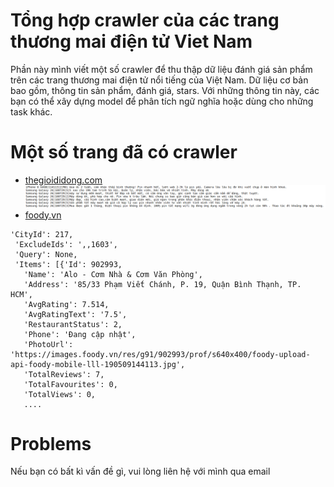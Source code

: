 # Tổng hợp crawler của các trang thương mai điện tử Viet Nam
Phần này mình viết một số crawler để thu thập dữ liệu đánh giá sản phẩm trên các trang thương mai điện tử nổi tiếng của Việt Nam. Dữ liệu cơ bản bao gồm, thông tin sản phẩm, đánh giá, stars. Với những thông tin này, các bạn có thể xây dựng model để phân tích ngữ nghĩa hoặc dùng cho những task khác.
# Một số trang đã có crawler
* [thegioididong.com](https://www.thegioididong.com/dtdd)
![tgdd](img/tgdd.png)
* [foody.vn](https://www.foody.vn/)
```
'CityId': 217,
 'ExcludeIds': ',,1603',
 'Query': None,
 'Items': [{'Id': 902993,
   'Name': 'Alo - Cơm Nhà & Cơm Văn Phòng',
   'Address': '85/33 Phạm Viết Chánh, P. 19, Quận Bình Thạnh, TP. HCM',
   'AvgRating': 7.514,
   'AvgRatingText': '7.5',
   'RestaurantStatus': 2,
   'Phone': 'Đang cập nhật',
   'PhotoUrl': 'https://images.foody.vn/res/g91/902993/prof/s640x400/foody-upload-api-foody-mobile-lll-190509144113.jpg',
   'TotalReviews': 7,
   'TotalFavourites': 0,
   'TotalViews': 0,
   ....
```
# Problems
Nếu bạn có bất kì vấn đề gì, vui lòng liên hệ với mình qua email

